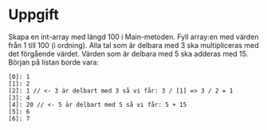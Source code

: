 ﻿# Uppgift
Skapa en int-array med längd 100 i Main-metoden. Fyll array:en med
värden från 1 till 100 (i ordning). Alla tal som är delbara med 3 ska
multipliceras med det förgående värdet. Värden som är delbara med 5
ska adderas med 15. Början på listan borde vara:

```
[0]: 1
[1]: 2
[2]: 1 // <- 3 är delbart med 3 så vi får: 3 / [1] => 3 / 2 = 1
[3]: 4
[4]: 20 // <- 5 är delbart med 5 så vi får: 5 + 15
[5]: 6
[6]: 7
```
